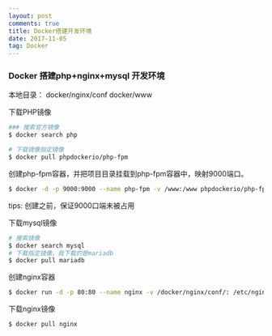 ```yaml
---
layout: post
comments: true
title: Docker搭建开发环境
date: 2017-11-05
tag: Docker
---
```


### Docker 搭建php+nginx+mysql 开发环境

本地目录： docker/nginx/conf
		docker/www

下载PHP镜像

```bash
### 搜索官方镜像
$ docker search php

# 下载镜像指定镜像
$ docker pull phpdockerio/php-fpm 

```

创建php-fpm容器，并把项目目录挂载到php-fpm容器中，映射9000端口。

```bash
$ docker -d -p 9000:9000 --name php-fpm -v /www:/www phpdockerio/php-fpm
```

tips: 创建之前，保证9000口端未被占用


下载mysql镜像

```bash
# 搜索镜像
$ docker search mysql
# 下载指定镜像，我下载的是mariadb
$ docker pull mariadb

```

创建nginx容器
```bash
$ docker run -d -p 80:80 --name nginx -v /docker/nginx/conf/: /etc/nginx/conf.d/ -v /docker/www/:/www/ nginx
```


下载nginx镜像

```bash
$ docker pull nginx
```

